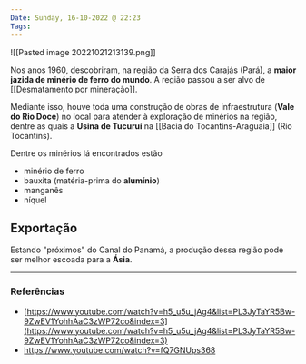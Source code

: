 ```yaml
---
Date: Sunday, 16-10-2022 @ 22:23
Tags: 
---
```

![[Pasted image 20221021213139.png]] 

Nos anos 1960, descobriram, na região da Serra dos Carajás (Pará), a **maior jazida de minério de ferro do mundo**. A região passou a ser alvo de [[Desmatamento por mineração]].

Mediante isso, houve toda uma construção de obras de infraestrutura (**Vale do Rio Doce**) no local para atender à exploração de minérios na região, dentre as quais a **Usina de Tucuruí** na [[Bacia do Tocantins-Araguaia]] (Rio Tocantins). 

Dentre os minérios lá encontrados estão
- minério de ferro
- bauxita (matéria-prima do **alumínio**)
- manganês
- níquel

## Exportação
Estando "próximos" do Canal do Panamá, a produção dessa região pode ser melhor escoada para a **Ásia**. 

---
### Referências
- [https://www.youtube.com/watch?v=h5_u5u_jAg4&list=PL3JyTaYR5Bw-9ZwEV1YohhAaC3zWP72co&index=3](https://www.youtube.com/watch?v=h5_u5u_jAg4&list=PL3JyTaYR5Bw-9ZwEV1YohhAaC3zWP72co&index=3)
- https://www.youtube.com/watch?v=fQ7GNUps368